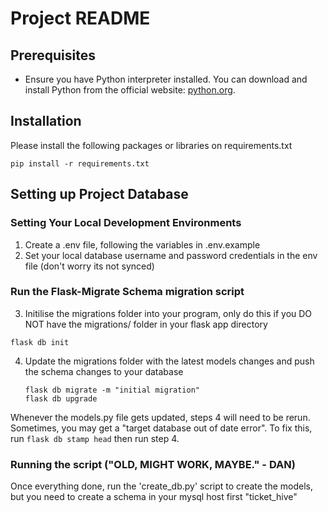 # Project README

## Prerequisites

- Ensure you have Python interpreter installed. You can download and install Python from the official website: [python.org](https://www.python.org/downloads/).

## Installation

Please install the following packages or libraries on requirements.txt
```
pip install -r requirements.txt
```

## Setting up Project Database
### Setting Your Local Development Environments
1. Create a .env file, following the variables in .env.example
2. Set your local database username and password credentials in the env file
(don't worry its not synced)

### Run the Flask-Migrate Schema migration script
3. Initilise the migrations folder into your program, only do this if you DO NOT have the migrations/ folder in your flask app directory
``` 
flask db init 
```
4.  Update the migrations folder with the latest models changes and push the schema changes to your database
    ``` 
    flask db migrate -m "initial migration"
    flask db upgrade 
    ```
Whenever the models.py file gets updated, steps 4 will need to be rerun.
Sometimes, you may get a "target database out of date error". To fix this, run ``` flask db stamp head ``` then run step 4. 

### Running the script ("OLD, MIGHT WORK, MAYBE." - DAN)
Once everything done, run the 'create_db.py' script to create the models, but you need to create a schema in your mysql host first "ticket_hive"


